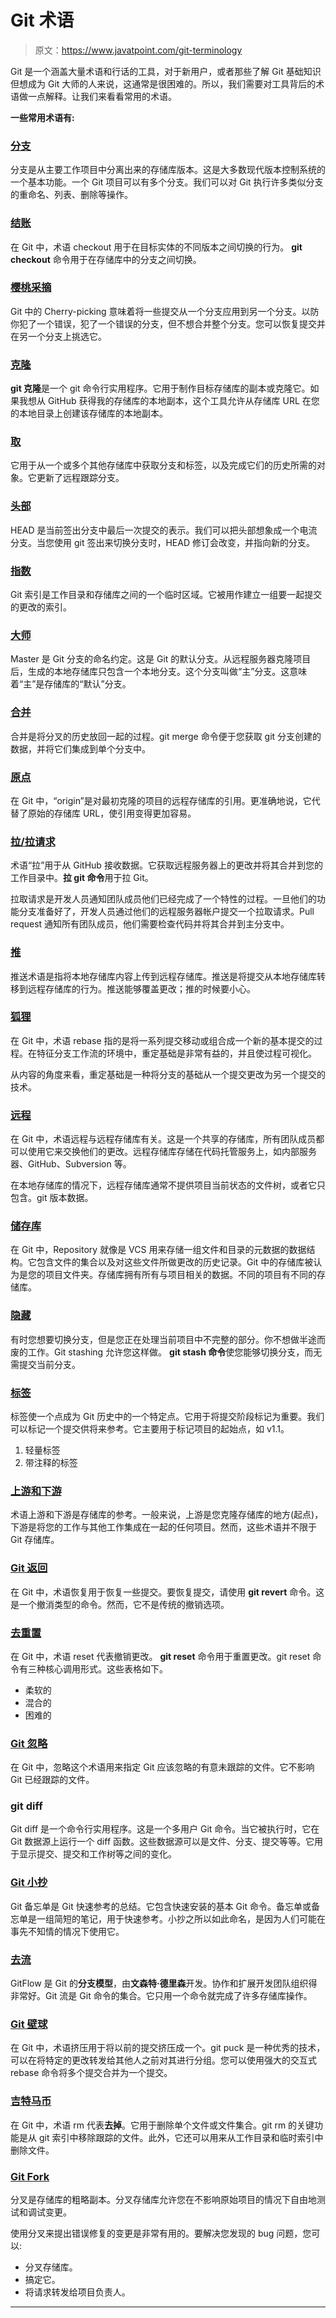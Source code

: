 # Git 术语

> 原文：<https://www.javatpoint.com/git-terminology>

Git 是一个涵盖大量术语和行话的工具，对于新用户，或者那些了解 Git 基础知识但想成为 Git 大师的人来说，这通常是很困难的。所以，我们需要对工具背后的术语做一点解释。让我们来看看常用的术语。

**一些常用术语有:**

### [分支](https://www.javatpoint.com/git-branch)

分支是从主要工作项目中分离出来的存储库版本。这是大多数现代版本控制系统的一个基本功能。一个 Git 项目可以有多个分支。我们可以对 Git 执行许多类似分支的重命名、列表、删除等操作。

### [结账](https://www.javatpoint.com/git-checkout)

在 Git 中，术语 checkout 用于在目标实体的不同版本之间切换的行为。 **git checkout** 命令用于在存储库中的分支之间切换。

### [樱桃采摘](https://www.javatpoint.com/git-cherry-pick)

Git 中的 Cherry-picking 意味着将一些提交从一个分支应用到另一个分支。以防你犯了一个错误，犯了一个错误的分支，但不想合并整个分支。您可以恢复提交并在另一个分支上挑选它。

### [克隆](https://www.javatpoint.com/git-clone)

**git 克隆**是一个 git 命令行实用程序。它用于制作目标存储库的副本或克隆它。如果我想从 GitHub 获得我的存储库的本地副本，这个工具允许从存储库 URL 在您的本地目录上创建该存储库的本地副本。

### [取](https://www.javatpoint.com/git-fetch)

它用于从一个或多个其他存储库中获取分支和标签，以及完成它们的历史所需的对象。它更新了远程跟踪分支。

### [头部](https://www.javatpoint.com/git-head)

HEAD 是当前签出分支中最后一次提交的表示。我们可以把头部想象成一个电流分支。当您使用 git 签出来切换分支时，HEAD 修订会改变，并指向新的分支。

### [指数](https://www.javatpoint.com/git-index)

Git 索引是工作目录和存储库之间的一个临时区域。它被用作建立一组要一起提交的更改的索引。

### [大师](https://www.javatpoint.com/git-origin-master)

Master 是 Git 分支的命名约定。这是 Git 的默认分支。从远程服务器克隆项目后，生成的本地存储库只包含一个本地分支。这个分支叫做“主”分支。这意味着“主”是存储库的“默认”分支。

### [合并](https://www.javatpoint.com/git-merge)

合并是将分叉的历史放回一起的过程。git merge 命令便于您获取 git 分支创建的数据，并将它们集成到单个分支中。

### [原点](https://www.javatpoint.com/git-origin-master)

在 Git 中，“origin”是对最初克隆的项目的远程存储库的引用。更准确地说，它代替了原始的存储库 URL，使引用变得更加容易。

### [拉/拉请求](https://www.javatpoint.com/git-pull)

术语“拉”用于从 GitHub 接收数据。它获取远程服务器上的更改并将其合并到您的工作目录中。**拉 git 命令**用于拉 Git。

拉取请求是开发人员通知团队成员他们已经完成了一个特性的过程。一旦他们的功能分支准备好了，开发人员通过他们的远程服务器帐户提交一个拉取请求。Pull request 通知所有团队成员，他们需要检查代码并将其合并到主分支中。

### [推](https://www.javatpoint.com/git-push)

推送术语是指将本地存储库内容上传到远程存储库。推送是将提交从本地存储库转移到远程存储库的行为。推送能够覆盖更改；推的时候要小心。

### [狐狸](https://www.javatpoint.com/git-rebase)

在 Git 中，术语 rebase 指的是将一系列提交移动或组合成一个新的基本提交的过程。在特征分支工作流的环境中，重定基础是非常有益的，并且使过程可视化。

从内容的角度来看，重定基础是一种将分支的基础从一个提交更改为另一个提交的技术。

### [远程](https://www.javatpoint.com/git-remote)

在 Git 中，术语远程与远程存储库有关。这是一个共享的存储库，所有团队成员都可以使用它来交换他们的更改。远程存储库存储在代码托管服务上，如内部服务器、GitHub、Subversion 等。

在本地存储库的情况下，远程存储库通常不提供项目当前状态的文件树，或者它只包含。git 版本数据。

### [储存库](https://www.javatpoint.com/git-repository)

在 Git 中，Repository 就像是 VCS 用来存储一组文件和目录的元数据的数据结构。它包含文件的集合以及对这些文件所做更改的历史记录。Git 中的存储库被认为是您的项目文件夹。存储库拥有所有与项目相关的数据。不同的项目有不同的存储库。

### [隐藏](https://www.javatpoint.com/git-stash)

有时您想要切换分支，但是您正在处理当前项目中不完整的部分。你不想做半途而废的工作。Git stashing 允许您这样做。 **git stash 命令**使您能够切换分支，而无需提交当前分支。

### [标签](https://www.javatpoint.com/git-tag)

标签使一个点成为 Git 历史中的一个特定点。它用于将提交阶段标记为重要。我们可以标记一个提交供将来参考。它主要用于标记项目的起始点，如 v1.1。

1.  轻量标签
2.  带注释的标签

### [上游和下游](https://www.javatpoint.com/git-upstream-and-downstream)

术语上游和下游是存储库的参考。一般来说，上游是您克隆存储库的地方(起点)，下游是将您的工作与其他工作集成在一起的任何项目。然而，这些术语并不限于 Git 存储库。

### [Git 返回](https://www.javatpoint.com/git-revert)

在 Git 中，术语恢复用于恢复一些提交。要恢复提交，请使用 **git revert** 命令。这是一个撤消类型的命令。然而，它不是传统的撤销选项。

### [去重置](https://www.javatpoint.com/git-reset)

在 Git 中，术语 reset 代表撤销更改。 **git reset** 命令用于重置更改。git reset 命令有三种核心调用形式。这些表格如下。

*   柔软的
*   混合的
*   困难的

### [Git 忽略](https://www.javatpoint.com/git-ignore)

在 Git 中，忽略这个术语用来指定 Git 应该忽略的有意未跟踪的文件。它不影响 Git 已经跟踪的文件。

### git diff

Git diff 是一个命令行实用程序。这是一个多用户 Git 命令。当它被执行时，它在 Git 数据源上运行一个 diff 函数。这些数据源可以是文件、分支、提交等等。它用于显示提交、提交和工作树等之间的变化。

### [Git 小抄](https://www.javatpoint.com/git-cheat-sheet)

Git 备忘单是 Git 快速参考的总结。它包含快速安装的基本 Git 命令。备忘单或备忘单是一组简短的笔记，用于快速参考。小抄之所以如此命名，是因为人们可能在事先不知情的情况下使用它。

### [去流](https://www.javatpoint.com/git-flow)

GitFlow 是 Git 的**分支模型**，由**文森特·德里森**开发。协作和扩展开发团队组织得非常好。Git 流是 Git 命令的集合。它只用一个命令就完成了许多存储库操作。

### [Git 壁球](https://www.javatpoint.com/git-squash)

在 Git 中，术语挤压用于将以前的提交挤压成一个。git puck 是一种优秀的技术，可以在将特定的更改转发给其他人之前对其进行分组。您可以使用强大的交互式 rebase 命令将多个提交合并为一个提交。

### [吉特马币](https://www.javatpoint.com/git-rm)

在 Git 中，术语 rm 代表**去掉**。它用于删除单个文件或文件集合。git rm 的关键功能是从 git 索引中移除跟踪的文件。此外，它还可以用来从工作目录和临时索引中删除文件。

### [Git Fork](https://www.javatpoint.com/git-fork)

分叉是存储库的粗略副本。分叉存储库允许您在不影响原始项目的情况下自由地测试和调试变更。

使用分叉来提出错误修复的变更是非常有用的。要解决您发现的 bug 问题，您可以:

*   分叉存储库。
*   搞定它。
*   将请求转发给项目负责人。

* * *